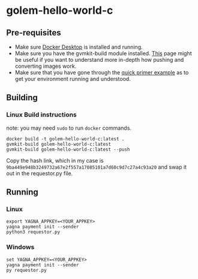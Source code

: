 # golem-hello-world-c

## Pre-requisites
* Make sure [Docker Desktop](https://www.docker.com/products/docker-desktop) is installed and running.
* Make sure you have the gvmkit-build module installed. [This](https://handbook.golem.network/requestor-tutorials/vm-runtime) page might be useful if you want to understand more in-depth how pushing and converting images work.
* Make sure that you have gone through the [quick primer example](https://handbook.golem.network/requestor-tutorials/flash-tutorial-of-requestor-development) as to get your environment running and understood.

## Building
### Linux Build instructions
note: you may need `sudo` to run `docker` commands.
```
docker build -t golem-hello-world-c:latest .
gvmkit-build golem-hello-world-c:latest
gvmkit-build golem-hello-world-c:latest --push
```

Copy the hash link, which in my case is `9ba449e948b3249732a67e2f557a17085101a7d60c9d7c27a4c93a20` and swap it out in the requestor.py file.

## Running

### Linux
```
export YAGNA_APPKEY=<YOUR_APPKEY>
yagna payment init --sender
python3 requestor.py
```

### Windows
```
set YAGNA_APPKEY=<YOUR_APPKEY>
yagna payment init --sender
py requestor.py
```
